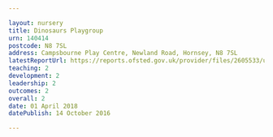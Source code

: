 ```yaml
---

layout: nursery
title: Dinosaurs Playgroup
urn: 140414
postcode: N8 7SL
address: Campsbourne Play Centre, Newland Road, Hornsey, N8 7SL
latestReportUrl: https://reports.ofsted.gov.uk/provider/files/2605533/urn/140414.pdf
teaching: 2
development: 2
leadership: 2
outcomes: 2
overall: 2
date: 01 April 2018 
datePublish: 14 October 2016

---
```

